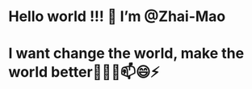 # Hello world !!! 👋 I’m @Zhai-Mao
# I want change the world, make the world better👀🌱💞️📫😄⚡

<!---
Zhai-Mao/Zhai-Mao is a ✨ special ✨ repository because its `README.md` (this file) appears on your GitHub profile.
You can click the Preview link to take a look at your changes.
--->

